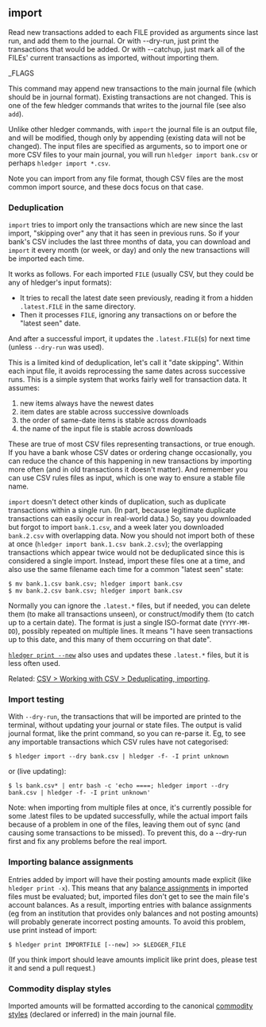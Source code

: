 ## import

Read new transactions added to each FILE provided as arguments since
last run, and add them to the journal.
Or with --dry-run, just print the transactions that would be added.
Or with --catchup, just mark all of the FILEs' current transactions 
as imported, without importing them.

_FLAGS

This command may append new transactions to the main journal file (which should be in journal format).
Existing transactions are not changed.
This is one of the few hledger commands that writes to the journal file (see also `add`).

Unlike other hledger commands, with `import` the journal file is an output file,
and will be modified, though only by appending (existing data will not be changed).
The input files are specified as arguments, so to import one or more
CSV files to your main journal, you will run `hledger import bank.csv`
or perhaps `hledger import *.csv`.

Note you can import from any file format, though CSV files are the
most common import source, and these docs focus on that case.

### Deduplication

`import` tries to import only the transactions which are new since the last import, "skipping over" any that it has seen in previous runs.
So if your bank's CSV includes the last three months of data, you can download and `import` it every month (or week, or day) 
and only the new transactions will be imported each time.

It works as follows. For each imported `FILE` (usually CSV, but they could be any of hledger's input formats):

- It tries to recall the latest date seen previously, reading it from a hidden `.latest.FILE` in the same directory.
- Then it processes `FILE`, ignoring any transactions on or before the "latest seen" date.

And after a successful import, it updates the `.latest.FILE`(s) for next time (unless `--dry-run` was used).

This is a limited kind of deduplication, let's call it "date skipping".
Within each input file, it avoids reprocessing the same dates across successive runs.
This is a simple system that works fairly well for transaction data.
It assumes:

1. new items always have the newest dates
2. item dates are stable across successive downloads
3. the order of same-date items is stable across downloads
4. the name of the input file is stable across downloads

These are true of most CSV files representing transactions, or true enough.
If you have a bank whose CSV dates or ordering change occasionally,
you can reduce the chance of this happening in new transactions by importing more often
(and in old transactions it doesn't matter).
And remember you can use CSV rules files as input, which is one way to ensure a stable file name.

`import` doesn't detect other kinds of duplication, such as duplicate transactions within a single run.
(In part, because legitimate duplicate transactions can easily occur in real-world data.)
So, say you downloaded but forgot to import `bank.1.csv`, and a week later you downloaded `bank.2.csv` with overlapping data.
Now you should not import both of these at once (`hledger import bank.1.csv bank.2.csv`);
the overlapping transactions which appear twice would not be deduplicated since this is considered a single import.
Instead, import these files one at a time, and also use the same filename each time for a common "latest seen" state:

```cli
$ mv bank.1.csv bank.csv; hledger import bank.csv
$ mv bank.2.csv bank.csv; hledger import bank.csv
```

Normally you can ignore the `.latest.*` files, 
but if needed, you can delete them (to make all transactions unseen),
or construct/modify them (to catch up to a certain date).
The format is just a single ISO-format date (`YYYY-MM-DD`), possibly repeated on multiple lines.
It means "I have seen transactions up to this date, and this many of them occurring on that date".

[`hledger print --new`](#print) also uses and updates these `.latest.*` files, but it is less often used.

Related: [CSV > Working with CSV > Deduplicating, importing](#deduplicating-importing).


### Import testing

With `--dry-run`, the transactions that will be imported are printed
to the terminal, without updating your journal or state files.
The output is valid journal format, like the print command, so you can re-parse it.
Eg, to see any importable transactions which CSV rules have not categorised:

```cli
$ hledger import --dry bank.csv | hledger -f- -I print unknown
```

or (live updating):

```cli
$ ls bank.csv* | entr bash -c 'echo ====; hledger import --dry bank.csv | hledger -f- -I print unknown'
```

Note: when importing from multiple files at once, it's currently possible for
some .latest files to be updated successfully, while the actual import fails
because of a problem in one of the files, leaving them out of sync (and causing
some transactions to be missed).
To prevent this, do a --dry-run first and fix any problems before the real import.

### Importing balance assignments

Entries added by import will have their posting amounts made explicit (like `hledger print -x`).
This means that any [balance assignments](https://hledger.org/hledger.html#balance-assignments) in imported files must be evaluated;
but, imported files don't get to see the main file's account balances.
As a result, importing entries with balance assignments
(eg from an institution that provides only balances and not posting amounts)
will probably generate incorrect posting amounts.
To avoid this problem, use print instead of import:

```cli
$ hledger print IMPORTFILE [--new] >> $LEDGER_FILE
```

(If you think import should leave amounts implicit like print does,
please test it and send a pull request.)

### Commodity display styles

Imported amounts will be formatted according to the canonical [commodity styles](hledger.html#commodity-display-style)
(declared or inferred) in the main journal file.
